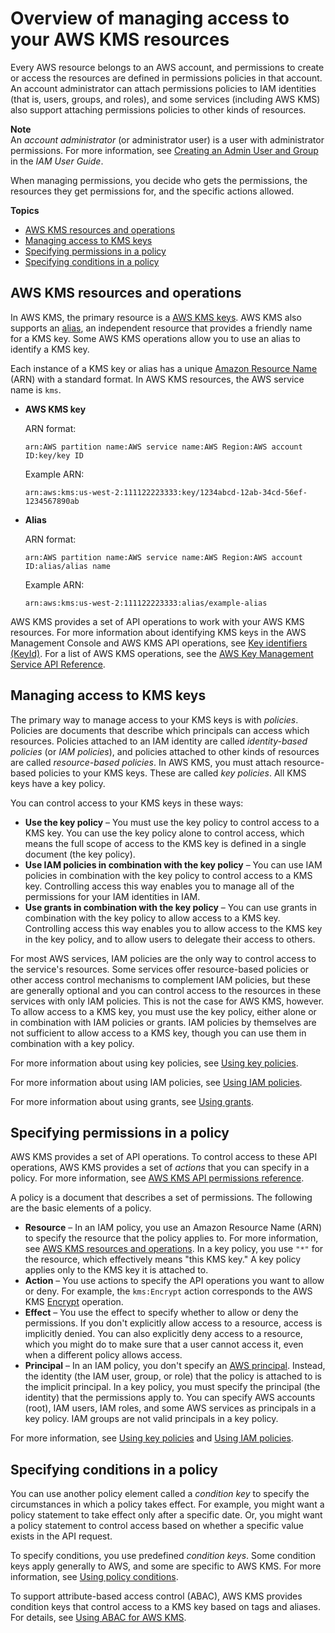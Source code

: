 # Overview of managing access to your AWS KMS resources<a name="control-access-overview"></a>

Every AWS resource belongs to an AWS account, and permissions to create or access the resources are defined in permissions policies in that account\. An account administrator can attach permissions policies to IAM identities \(that is, users, groups, and roles\), and some services \(including AWS KMS\) also support attaching permissions policies to other kinds of resources\.

**Note**  
An *account administrator* \(or administrator user\) is a user with administrator permissions\. For more information, see [Creating an Admin User and Group](https://docs.aws.amazon.com/IAM/latest/UserGuide/getting-started_create-admin-group.html) in the *IAM User Guide*\.

When managing permissions, you decide who gets the permissions, the resources they get permissions for, and the specific actions allowed\.

**Topics**
+ [AWS KMS resources and operations](#kms-resources-operations)
+ [Managing access to KMS keys](#managing-access)
+ [Specifying permissions in a policy](#overview-policy-elements)
+ [Specifying conditions in a policy](#overview-policy-conditions)

## AWS KMS resources and operations<a name="kms-resources-operations"></a>

In AWS KMS, the primary resource is a [AWS KMS keys](concepts.md#kms_keys)\. AWS KMS also supports an [alias](kms-alias.md), an independent resource that provides a friendly name for a KMS key\. Some AWS KMS operations allow you to use an alias to identify a KMS key\.

Each instance of a KMS key or alias has a unique [Amazon Resource Name](https://docs.aws.amazon.com/general/latest/gr/aws-arns-and-namespaces.html#arns-syntax) \(ARN\) with a standard format\. In AWS KMS resources, the AWS service name is `kms`\. 
+ **AWS KMS key**

  ARN format:

  `arn:AWS partition name:AWS service name:AWS Region:AWS account ID:key/key ID`

  Example ARN:

  `arn:aws:kms:us-west-2:111122223333:key/1234abcd-12ab-34cd-56ef-1234567890ab`
+ **Alias**

  ARN format:

  `arn:AWS partition name:AWS service name:AWS Region:AWS account ID:alias/alias name`

  Example ARN:

  `arn:aws:kms:us-west-2:111122223333:alias/example-alias`

AWS KMS provides a set of API operations to work with your AWS KMS resources\. For more information about identifying KMS keys in the AWS Management Console and AWS KMS API operations, see [Key identifiers \(KeyId\)](concepts.md#key-id)\. For a list of AWS KMS operations, see the [AWS Key Management Service API Reference](https://docs.aws.amazon.com/kms/latest/APIReference/)\.

## Managing access to KMS keys<a name="managing-access"></a>

The primary way to manage access to your KMS keys is with *policies*\. Policies are documents that describe which principals can access which resources\. Policies attached to an IAM identity are called *identity\-based policies* \(or *IAM policies*\), and policies attached to other kinds of resources are called *resource\-based policies*\. In AWS KMS, you must attach resource\-based policies to your KMS keys\. These are called *key policies*\. All KMS keys have a key policy\.

You can control access to your KMS keys in these ways:
+ **Use the key policy** – You must use the key policy to control access to a KMS key\. You can use the key policy alone to control access, which means the full scope of access to the KMS key is defined in a single document \(the key policy\)\.
+ **Use IAM policies in combination with the key policy** – You can use IAM policies in combination with the key policy to control access to a KMS key\. Controlling access this way enables you to manage all of the permissions for your IAM identities in IAM\.
+ **Use grants in combination with the key policy** – You can use grants in combination with the key policy to allow access to a KMS key\. Controlling access this way enables you to allow access to the KMS key in the key policy, and to allow users to delegate their access to others\.

For most AWS services, IAM policies are the only way to control access to the service's resources\. Some services offer resource\-based policies or other access control mechanisms to complement IAM policies, but these are generally optional and you can control access to the resources in these services with only IAM policies\. This is not the case for AWS KMS, however\. To allow access to a KMS key, you must use the key policy, either alone or in combination with IAM policies or grants\. IAM policies by themselves are not sufficient to allow access to a KMS key, though you can use them in combination with a key policy\.

For more information about using key policies, see [Using key policies](key-policies.md)\.

For more information about using IAM policies, see [Using IAM policies](iam-policies.md)\.

For more information about using grants, see [Using grants](grants.md)\.

## Specifying permissions in a policy<a name="overview-policy-elements"></a>

AWS KMS provides a set of API operations\. To control access to these API operations, AWS KMS provides a set of *actions* that you can specify in a policy\. For more information, see [AWS KMS API permissions reference](kms-api-permissions-reference.md)\.

A policy is a document that describes a set of permissions\. The following are the basic elements of a policy\.
+ **Resource** – In an IAM policy, you use an Amazon Resource Name \(ARN\) to specify the resource that the policy applies to\. For more information, see [AWS KMS resources and operations](#kms-resources-operations)\. In a key policy, you use `"*"` for the resource, which effectively means "this KMS key\." A key policy applies only to the KMS key it is attached to\.
+ **Action** – You use actions to specify the API operations you want to allow or deny\. For example, the `kms:Encrypt` action corresponds to the AWS KMS [Encrypt](https://docs.aws.amazon.com/kms/latest/APIReference/API_Encrypt.html) operation\.
+ **Effect** – You use the effect to specify whether to allow or deny the permissions\. If you don't explicitly allow access to a resource, access is implicitly denied\. You can also explicitly deny access to a resource, which you might do to make sure that a user cannot access it, even when a different policy allows access\.
+ **Principal** – In an IAM policy, you don't specify an [AWS principal](https://docs.aws.amazon.com/IAM/latest/UserGuide/intro-structure.html#intro-structure-principal)\. Instead, the identity \(the IAM user, group, or role\) that the policy is attached to is the implicit principal\. In a key policy, you must specify the principal \(the identity\) that the permissions apply to\. You can specify AWS accounts \(root\), IAM users, IAM roles, and some AWS services as principals in a key policy\. IAM groups are not valid principals in a key policy\.

For more information, see [Using key policies](key-policies.md) and [Using IAM policies](iam-policies.md)\.

## Specifying conditions in a policy<a name="overview-policy-conditions"></a>

You can use another policy element called a *condition key* to specify the circumstances in which a policy takes effect\. For example, you might want a policy statement to take effect only after a specific date\. Or, you might want a policy statement to control access based on whether a specific value exists in the API request\.

To specify conditions, you use predefined *condition keys*\. Some condition keys apply generally to AWS, and some are specific to AWS KMS\. For more information, see [Using policy conditions](policy-conditions.md)\.

To support attribute\-based access control \(ABAC\), AWS KMS provides condition keys that control access to a KMS key based on tags and aliases\. For details, see [Using ABAC for AWS KMS](abac.md)\.